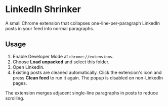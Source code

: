 # LinkedIn Shrinker

A small Chrome extension that collapses one-line-per-paragraph LinkedIn posts in your feed into normal paragraphs.

## Usage

1. Enable Developer Mode at `chrome://extensions`.
2. Choose **Load unpacked** and select this folder.
3. Open LinkedIn.
4. Existing posts are cleaned automatically. Click the extension's icon and press **Clean feed** to run it again.
   The popup is disabled on non-LinkedIn pages.

The extension merges adjacent single-line paragraphs in posts to reduce scrolling.
